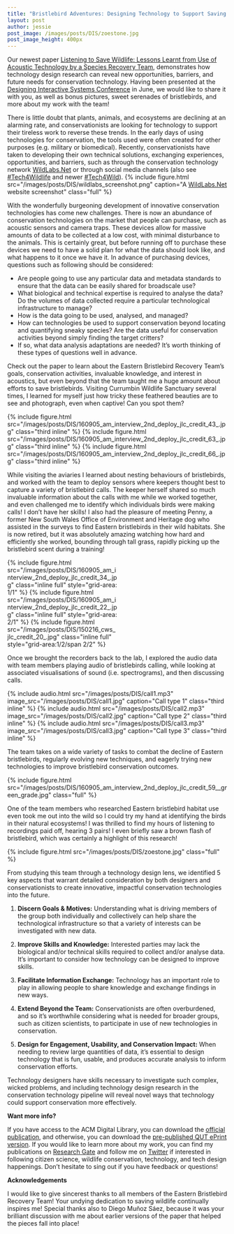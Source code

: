 ```yaml
---
title: "Bristlebird Adventures: Designing Technology to Support Saving Wildlife"
layout: post
author: jessie
post_image: /images/posts/DIS/zoestone.jpg
post_image_height: 400px
---
```

Our newest paper [Listening to Save Wildlife: Lessons Learnt from Use of
Acoustic Technology by a Species Recovery
Team](https://dl.acm.org/citation.cfm?id=3322360), demonstrates how technology design research can reveal new opportunities,
barriers, and future needs for conservation technology. Having been presented at the
[Designing Interactive Systems Conference](https://dis2019.com/) in June, we would like to share it with you, 
as well as bonus pictures, sweet serenades of bristlebirds, and more about my work with the team!

There is little doubt that plants, animals, and ecosystems are declining at an
alarming rate, and conservationists are looking for technology to support their
tireless work to reverse these trends. In the early days of using technologies
for conservation, the tools used were often created for other purposes (e.g.
military or biomedical). Recently, conservationists have taken to developing
their own technical solutions, exchanging experiences, opportunities, and
barriers, such as through the conservation technology network
[WildLabs.Net](https://www.wildlabs.net/) or through social media channels (also
see
[\#Tech4Wildlife](https://twitter.com/search?vertical=default&q=%23tech4wildlife&src=typd)
and newer
[\#Tech4Wild](https://twitter.com/search?q=%23tech4wild&src=typed_query)).
{% include figure.html src="/images/posts/DIS/wildlabs_screenshot.png" caption="A [WildLabs.Net](https://www.wildlabs.net/) website screenshot" class="full" %}

With the wonderfully burgeoning development of innovative conservation
technologies has come new challenges. There is now an abundance of conservation
technologies on the market that people can purchase, such as acoustic sensors
and camera traps. These devices allow for massive amounts of data to be
collected at a low cost, with minimal disturbance to the animals. This is
certainly great, but before running off to purchase these devices we need to
have a solid plan for what the data should look like, and what happens to it once we
have it. In advance of purchasing devices, questions such as following should be considered: 
* Are people going to use any particular data and metadata standards to ensure that the data can be
easily shared for broadscale use? 
* What biological and technical expertise is
required to analyse the data? Do the volumes of data collected require a
particular technological infrastructure to manage? 
* How is the data going to be
used, analysed, and managed? 
* How can technologies be used to support conservation beyond locating and quantifying sneaky species? 
Are the data useful for conservation activities beyond simply finding the target critters? 
* If so, what data analysis adaptations are needed? 
It’s worth thinking of these types of questions well in advance.

Check out the paper to learn about the Eastern Bristlebird Recovery Team’s goals, conservation
activities, invaluable knowledge, and interest in acoustics, but even beyond that the team taught me 
a huge amount about efforts to save bristlebirds. Visiting
Currumbin Wildlife Sanctuary several times, I learned for myself just how tricky
these feathered beauties are to see and photograph, even when captive! Can you
spot them?

{% include figure.html src="/images/posts/DIS/160905_am_interview_2nd_deploy_jlc_credit_43_.jpg" class="third inline" %}
{% include figure.html src="/images/posts/DIS/160905_am_interview_2nd_deploy_jlc_credit_63_.jpg" class="third inline" %}
{% include figure.html src="/images/posts/DIS/160905_am_interview_2nd_deploy_jlc_credit_66_.jpg" class="third inline" %}

While visiting the aviaries I learned about nesting behaviours of bristlebirds,
and worked with the team to deploy sensors where keepers thought best to capture
a variety of bristlebird calls. The keeper herself shared so much invaluable
information about the calls with me while we worked together, and even
challenged me to identify which individuals birds were making calls! I don’t
have her skills! I also had the pleasure of meeting Penny, a former New South
Wales Office of Environment and Heritage dog who assisted in the surveys to find
Eastern bristlebirds in their wild habitats. She is now retired, but it was
absolutely amazing watching how hard and efficiently she worked, bounding
through tall grass, rapidly picking up the bristlebird scent during a training!

<div style="display: grid; grid-template: 50% 50% / 50% 50%;">
{% include figure.html src="/images/posts/DIS/160905_am_interview_2nd_deploy_jlc_credit_34_.jpg" class="inline full" style="grid-area: 1/1" %}
{% include figure.html src="/images/posts/DIS/160905_am_interview_2nd_deploy_jlc_credit_22_.jpg" class="inline full" style="grid-area: 2/1" %}
{% include figure.html src="/images/posts/DIS/150216_cws_jlc_credit_20_.jpg" class="inline full" style="grid-area:1/2/span 2/2" %}
</div>


Once we brought the recorders back to the lab, I explored the audio data with
team members playing audio of bristlebirds calling, while looking at associated
visualisations of sound (i.e. spectrograms), and then discussing calls.

{% include audio.html src="/images/posts/DIS/call1.mp3" image_src="/images/posts/DIS/call1.jpg" caption="Call type 1"  class="third inline" %}
{% include audio.html src="/images/posts/DIS/call2.mp3" image_src="/images/posts/DIS/call2.jpg" caption="Call type 2"  class="third inline" %}
{% include audio.html src="/images/posts/DIS/call3.mp3" image_src="/images/posts/DIS/call3.jpg" caption="Call type 3"  class="third inline" %}


The team takes on a wide variety of tasks to combat the decline of Eastern
bristlebirds, regularly evolving new techniques, and eagerly trying new
technologies to improve bristlebird conservation outcomes.

{% include figure.html src="/images/posts/DIS/160905_am_interview_2nd_deploy_jlc_credit_59__green_grade.jpg" class="full" %}

One of the team members who researched Eastern bristlebird habitat use even took
me out into the wild so I could try my hand at identifying the birds in their
natural ecosystems! I was thrilled to find my hours of listening to recordings
paid off, hearing 3 pairs! I even briefly saw a brown flash of bristlebird,
which was certainly a highlight of this research!

{% include figure.html src="/images/posts/DIS/zoestone.jpg" class="full" %}

From studying this team through a technology design lens, we identified 5 key
aspects that warrant detailed consideration by both designers and
conservationists to create innovative, impactful conservation technologies into
the future.

1.  **Discern Goals & Motives:** Understanding what is driving members of the
    group both individually and collectively can help share the technological
    infrastructure so that a variety of interests can be investigated with new
    data.

2.  **Improve Skills and Knowledge:** Interested parties may lack the biological
    and/or technical skills required to collect and/or analyse data. It’s
    important to consider how technology can be designed to improve skills.

3.  **Facilitate Information Exchange:** Technology has an important role to
    play in allowing people to share knowledge and exchange findings in new
    ways.

4.  **Extend Beyond the Team:** Conservationists are often overburdened, and so
    it’s worthwhile considering what is needed for broader groups, such as
    citizen scientists, to participate in use of new technologies in
    conservation.

5.  **Design for Engagement, Usability, and Conservation Impact:** When needing
    to review large quantities of data, it’s essential to design technology that
    is fun, usable, and produces accurate analysis to inform conservation
    efforts.

Technology designers have skills necessary to investigate such complex, wicked
problems, and including technology design research in the conservation
technology pipeline will reveal novel ways that technology could support
conservation more effectively.

**Want more info?**

If you have access to the ACM Digital Library, you can download the [official
publication](https://dl.acm.org/citation.cfm?id=3322360), and
otherwise, you can download the [pre-published QUT ePrint version](https://eprints.qut.edu.au/131198/). If you would like to learn more about my work,
you can find my publications on [Research
Gate](https://www.researchgate.net/profile/Jessica_Oliver3) and follow me on [Twitter](https://twitter.com/JessieLOliver) if interested in following citizen
science, wildlife conservation, technology, and tech design happenings. Don’t hesitate to
sing out if you have feedback or questions!

**Acknowledgements**

I would like to give sincerest thanks to all members of the Eastern Bristlebird
Recovery Team! Your undying dedication to saving wildlife continually inspires
me! Special thanks also to Diego Muñoz Sáez, because it was your brilliant
discussion with me about earlier versions of the paper that helped the pieces
fall into place!
